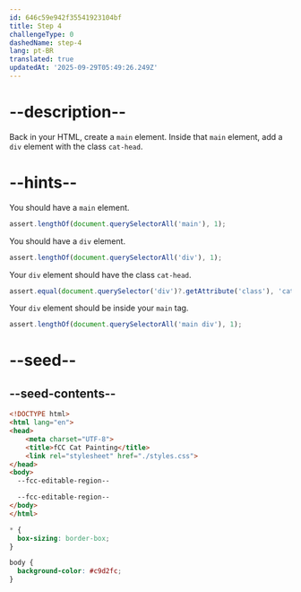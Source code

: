 ```yaml
---
id: 646c59e942f35541923104bf
title: Step 4
challengeType: 0
dashedName: step-4
lang: pt-BR
translated: true
updatedAt: '2025-09-29T05:49:26.249Z'
---
```


# --description--

Back in your HTML, create a `main` element. Inside that `main` element, add a `div` element with the class `cat-head`.

# --hints--

You should have a `main` element.

```js
assert.lengthOf(document.querySelectorAll('main'), 1);
```

You should have a `div` element.

```js
assert.lengthOf(document.querySelectorAll('div'), 1);
```

Your `div` element should have the class `cat-head`.

```js
assert.equal(document.querySelector('div')?.getAttribute('class'), 'cat-head');
```

Your `div` element should be inside your `main` tag.

```js
assert.lengthOf(document.querySelectorAll('main div'), 1);
```

# --seed--

## --seed-contents--

```html
<!DOCTYPE html>
<html lang="en">
<head>
    <meta charset="UTF-8">
    <title>fCC Cat Painting</title>
    <link rel="stylesheet" href="./styles.css">
</head>
<body>
  --fcc-editable-region--

  --fcc-editable-region--
</body>
</html>
```

```css
* {
  box-sizing: border-box;
}

body {
  background-color: #c9d2fc;
}
```
